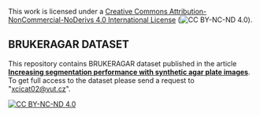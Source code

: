 This work is licensed under a [Creative Commons Attribution-NonCommercial-NoDerivs 4.0 International License][cc-by-nc-nd] (![CC BY-NC-ND 4.0][cc-by-nc-nd-shield]).

[cc-by-nc-nd]: http://creativecommons.org/licenses/by-nc-nd/4.0/
[cc-by-nc-nd-image]: https://licensebuttons.net/l/by-nc-nd/4.0/88x31.png
[cc-by-nc-nd-shield]: https://img.shields.io/badge/License-CC%20BY--NC--ND%204.0-lightgrey.svg

## BRUKERAGAR DATASET

This repository contains BRUKERAGAR dataset published in the article **[Increasing segmentation performance with synthetic agar plate images](https://doi.org/10.1016/j.heliyon.2024.e25714)**. To get full access to the dataset please send a request to "xcicat02@vut.cz".

[![CC BY-NC-ND 4.0][cc-by-nc-nd-image]][cc-by-nc-nd]
